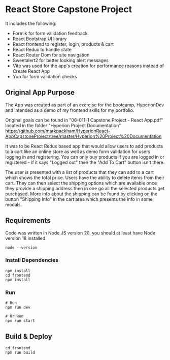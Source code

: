 # React Store Capstone Project

It includes the following:

- Formik for form validation feedback
- React Bootstrap UI library
- React frontend to register, login, products & cart
- React Redux to handle state
- React Router Dom for site navigation
- Sweetalert2 for better looking alert messages
- Vite was used for the app's creation for performance reasons instead of Create React App
- Yup for form validation checks

## Original App Purpose

The App was created as part of an exercise for the bootcamp, HyperionDev and intended as a demo of my frontend skills for my portfolio.

Original goals can be found in "06-011-1 Capstone Project - React App.pdf" located in the folder "Hyperion Project Documentation"
https://github.com/markpackham/HyperionReact-AppCapstoneProject/tree/master/Hyperion%20Project%20Documentation

It was to be React Redux based app that would allow users to add products to a cart like an online store as well as demo form validation for users logging in and registering.
You can only buy products if you are logged in or registered - if it says "Logged out" then the "Add To Cart" button isn't there.

The user is presented with a list of products that they can add to a cart which shows the total price. Users have the ability to delete items from their cart.
They can then select the shipping options which are available once they provide a shipping address then in one go all the selected products get purchased.
More info about the shipping can be found by clicking on the button "Shipping Info" in the cart area which presents the info in some modals.


## Requirements

Code was written in Node.JS version 20, you should at least have Node version 18 installed.

```
node --version
```

### Install Dependencies

```
npm install
cd frontend
npm install
```

### Run

```
# Run
npm run dev
```

```
# Or Run
npm run start
```

## Build & Deploy

```
cd frontend
npm run build
```